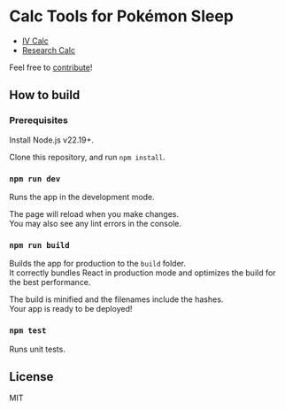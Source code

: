 # Calc Tools for Pokémon Sleep

- [IV Calc](https://nitoyon.github.io/pokesleep-tool/iv/)
- [Research Calc](https://nitoyon.github.io/pokesleep-tool/)

Feel free to [contribute](CONTRIBUTING.md)!

## How to build

### Prerequisites

Install Node.js v22.19+.

Clone this repository, and run `npm install`.

### `npm run dev`

Runs the app in the development mode.

The page will reload when you make changes.\
You may also see any lint errors in the console.

### `npm run build`

Builds the app for production to the `build` folder.\
It correctly bundles React in production mode and optimizes the build for the best performance.

The build is minified and the filenames include the hashes.\
Your app is ready to be deployed!

### `npm test`

Runs unit tests.

## License

MIT
